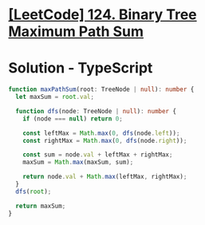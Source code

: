 # [[LeetCode] 124. Binary Tree Maximum Path Sum](https://leetcode.com/problems/binary-tree-maximum-path-sum/description)

# Solution - TypeScript

```typescript
function maxPathSum(root: TreeNode | null): number {
  let maxSum = root.val;

  function dfs(node: TreeNode | null): number {
    if (node === null) return 0;

    const leftMax = Math.max(0, dfs(node.left));
    const rightMax = Math.max(0, dfs(node.right));

    const sum = node.val + leftMax + rightMax;
    maxSum = Math.max(maxSum, sum);

    return node.val + Math.max(leftMax, rightMax);
  }
  dfs(root);

  return maxSum;
}
```

